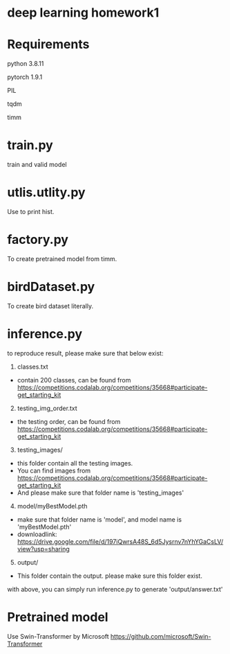 # deep learning homework1

# Requirements
python  3.8.11

pytorch 1.9.1

PIL

tqdm

timm

# train.py

train and valid model

# utlis.utlity.py

Use to print hist.

# factory.py

To create pretrained model from timm.

# birdDataset.py

To create bird dataset literally.

# inference.py

to reproduce result, please make sure that below exist:
1. classes.txt
- contain 200 classes, can be found from https://competitions.codalab.org/competitions/35668#participate-get_starting_kit
2. testing_img_order.txt
- the testing order, can be found from https://competitions.codalab.org/competitions/35668#participate-get_starting_kit

3. testing_images/
- this folder contain all the testing images.
- You can find images from https://competitions.codalab.org/competitions/35668#participate-get_starting_kit
- And please make sure that folder name is 'testing_images'

4. model/myBestModel.pth
- make sure that folder name is 'model', and model name is 'myBestModel.pth'
- downloadlink: https://drive.google.com/file/d/197iQwrsA48S_6d5Jysrnv7nYhYGaCsLV/view?usp=sharing

5. output/
- This folder contain the output. please make sure this folder exist.

with above, you can simply run inference.py to generate 'output/answer.txt'

# Pretrained model

Use Swin-Transformer by Microsoft
https://github.com/microsoft/Swin-Transformer
